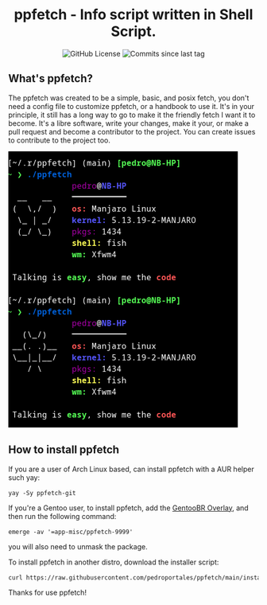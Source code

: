 <h1 align="center">ppfetch - Info script written in Shell Script.</h1>
<p align=center>
<img alt="GitHub License" src="https://img.shields.io/github/license/pedroportales/ppfetch?label=license">
<img alt="Commits since last tag" src="https://img.shields.io/github/commits-since/pedroportales/ppfetch/latest">
</p>

## What's ppfetch?
The ppfetch was created to be a simple, basic, and posix fetch, you don't need a config file to customize ppfetch, or a handbook to use it. It's in your principle, it still has a long way to go to make it the friendly fetch I want it to become. It's a libre software, write your changes, make it your, or make a pull request and become a contributor to the project. You can create issues to contribute to the project too.

![](ppfetch-show.png)

## How to install ppfetch
If you are a user of Arch Linux based, can install ppfetch with a AUR helper such yay:
```
yay -Sy ppfetch-git
```

If you're a Gentoo user, to install ppfetch, add the [GentooBR Overlay](https://github.com/gentoobr/overlay), and then run the following command:
```
emerge -av '=app-misc/ppfetch-9999'
```
you will also need to unmask the package.

To install ppfetch in another distro, download the installer script:
```sh
curl https://raw.githubusercontent.com/pedroportales/ppfetch/main/install.sh | sh
```
Thanks for use ppfetch!
